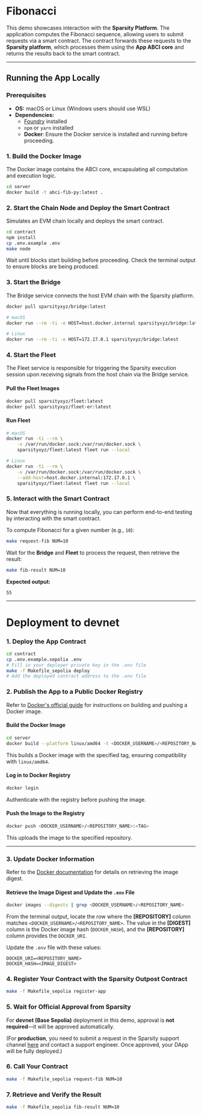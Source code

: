 
# Fibonacci  

This demo showcases interaction with the **Sparsity Platform**. The application computes the Fibonacci sequence, allowing users to submit requests via a smart contract. The contract forwards these requests to the **Sparsity platform**, which processes them using the **App ABCI core** and returns the results back to the smart contract.  

---

## Running the App Locally  

### Prerequisites  
- **OS:** macOS or Linux (Windows users should use WSL)  
- **Dependencies:**  
  - [Foundry](https://book.getfoundry.sh/) installed  
  - `npm` or `yarn` installed  
  - **Docker**: Ensure the Docker service is installed and running before proceeding.  


### 1. Build the Docker Image  
The Docker image contains the ABCI core, encapsulating all computation and execution logic.  

```bash
cd server
docker build -t abci-fib-py:latest .
```  

### 2. Start the Chain Node and Deploy the Smart Contract  
Simulates an EVM chain locally and deploys the smart contract.  

```bash
cd contract
npm install
cp .env.example .env
make node
```  

Wait until blocks start building before proceeding. Check the terminal output to ensure blocks are being produced.

### 3. Start the Bridge  
The Bridge service connects the host EVM chain with the Sparsity platform.  

```bash
docker pull sparsityxyz/bridge:latest

# macOS
docker run --rm -ti -e HOST=host.docker.internal sparsityxyz/bridge:latest

# Linux
docker run --rm -ti -e HOST=172.17.0.1 sparsityxyz/bridge:latest
```  

### 4. Start the Fleet  
The Fleet service is responsible for triggering the Sparsity execution session upon receiving signals from the host chain via the Bridge service.  

#### Pull the Fleet Images  

```bash
docker pull sparsityxyz/fleet:latest
docker pull sparsityxyz/fleet-er:latest
```  

#### Run Fleet  

```bash
# macOS
docker run -ti --rm \
    -v /var/run/docker.sock:/var/run/docker.sock \
    sparsityxyz/fleet:latest fleet run --local

# Linux
docker run -ti --rm \
    -v /var/run/docker.sock:/var/run/docker.sock \
    --add-host=host.docker.internal:172.17.0.1 \
    sparsityxyz/fleet:latest fleet run --local
```  

### 5. Interact with the Smart Contract  
Now that everything is running locally, you can perform end-to-end testing by interacting with the smart contract.  

To compute Fibonacci for a given number (e.g., `10`):  

```bash
make request-fib NUM=10
```  

Wait for the **Bridge** and **Fleet** to process the request, then retrieve the result:  

```bash
make fib-result NUM=10
```  

**Expected output:**  

```bash
55
```  

---

# Deployment to devnet

### 1. Deploy the App Contract  

```bash
cd contract
cp .env.example.sepolia .env
# Fill in your deployer private key in the .env file
make -f Makefile_sepolia deploy
# Add the deployed contract address to the .env file
```  

### 2. Publish the App to a Public Docker Registry  

Refer to [Docker's official guide](https://docs.docker.com/get-started/introduction/build-and-push-first-image/) for instructions on building and pushing a Docker image.  

#### Build the Docker Image  

```bash
cd server
docker build --platform linux/amd64 -t <DOCKER_USERNAME>/<REPOSITORY_NAME>:<TAG> .
```  

This builds a Docker image with the specified tag, ensuring compatibility with `linux/amd64`.  

#### Log in to Docker Registry  

```bash
docker login
```  

Authenticate with the registry before pushing the image.  

#### Push the Image to the Registry  

```bash
docker push <DOCKER_USERNAME>/<REPOSITORY_NAME>:<TAG>
```  

This uploads the image to the specified repository.  

---

### 3. Update Docker Information  

Refer to the [Docker documentation](https://docs.docker.com/reference/cli/docker/image/ls/#digests) for details on retrieving the image digest.  

#### Retrieve the Image Digest and Update the `.env` File  

```bash
docker images --digests | grep <DOCKER_USERNAME>/<REPOSITORY_NAME>
```  

From the terminal output, locate the row where the **[REPOSITORY]** column matches `<DOCKER_USERNAME>/<REPOSITORY_NAME>`. The value in the **[DIGEST]** column is the Docker image hash (`DOCKER_HASH`), and the **[REPOSITORY]** column provides the `DOCKER_URI`.  

Update the `.env` file with these values:  

```
DOCKER_URI=<REPOSITORY_NAME>
DOCKER_HASH=<IMAGE_DIGEST>
```

### 4. Register Your Contract with the Sparsity Outpost Contract  

```bash
make -f Makefile_sepolia register-app
```  

### 5. Wait for Official Approval from Sparsity  

For **devnet (Base Sepolia)** deployment in this demo, approval is **not required**—it will be approved automatically.  

(For **production**, you need to submit a request in the Sparsity support channel [here](https://discord.gg/PvS5yfPBwH) and contact a support engineer. Once approved, your DApp will be fully deployed.)

### 6. Call Your Contract  

```bash
make -f Makefile_sepolia request-fib NUM=10
```  

### 7. Retrieve and Verify the Result  

```bash
make -f Makefile_sepolia fib-result NUM=10
```  
